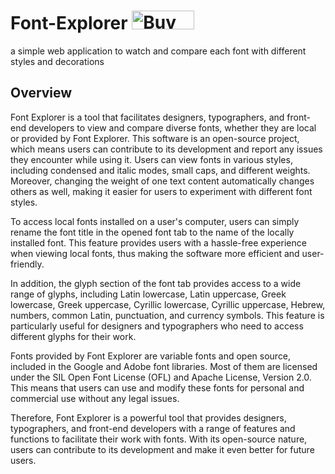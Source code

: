# Font-Explorer <a href="https://www.buymeacoffee.com/alirezakj" target="_blank"><img src="https://cdn.buymeacoffee.com/buttons/v2/default-red.png" alt="Buy Me A Coffee" style="height: 30px !important;width: 100px !important;" ></a>
a simple web application to watch and compare each font with different styles and decorations



## Overview
Font Explorer is a tool that facilitates designers, typographers, and front-end developers to view and compare diverse fonts, whether they are local or provided by Font Explorer. This software is an open-source project, which means users can contribute to its development and report any issues they encounter while using it. Users can view fonts in various styles, including condensed and italic modes, small caps, and different weights. Moreover, changing the weight of one text content automatically changes others as well, making it easier for users to experiment with different font styles.

To access local fonts installed on a user's computer, users can simply rename the font title in the opened font tab to the name of the locally installed font. This feature provides users with a hassle-free experience when viewing local fonts, thus making the software more efficient and user-friendly.

In addition, the glyph section of the font tab provides access to a wide range of glyphs, including Latin lowercase, Latin uppercase, Greek lowercase, Greek uppercase, Cyrillic lowercase, Cyrillic uppercase, Hebrew, numbers, common Latin, punctuation, and currency symbols. This feature is particularly useful for designers and typographers who need to access different glyphs for their work.

Fonts provided by Font Explorer are variable fonts and open source, included in the Google and Adobe font libraries. Most of them are licensed under the SIL Open Font License (OFL) and Apache License, Version 2.0. This means that users can use and modify these fonts for personal and commercial use without any legal issues.

Therefore, Font Explorer is a powerful tool that provides designers, typographers, and front-end developers with a range of features and functions to facilitate their work with fonts. With its open-source nature, users can contribute to its development and make it even better for future users.